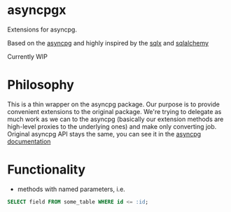 # asyncpgx
Extensions for asyncpg.

Based on the [asyncpg](https://github.com/MagicStack/asyncpg) and highly inspired by the [sqlx](https://github.com/jmoiron/sqlx) 
and [sqlalchemy](https://github.com/sqlalchemy/sqlalchemy)

Currently WIP

# Philosophy
This is a thin wrapper on the asyncpg package. Our purpose is to provide convenient extensions to the original package.
We're trying to delegate as much work as we can to the asyncpg (basically our extension methods are high-level proxies to the underlying ones)
and make only converting job.
Original asyncpg API stays the same, you can see it in the [asyncpg documentation](https://magicstack.github.io/asyncpg/current/)

# Functionality
* methods with named parameters, i.e.
```sql
SELECT field FROM some_table WHERE id <= :id;
```
